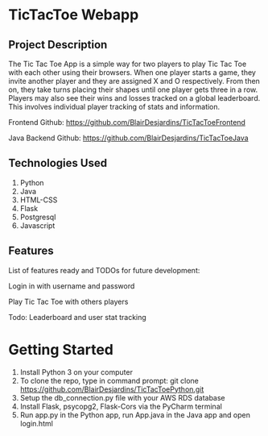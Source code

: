 # TicTacToe Webapp

## Project Description
The Tic Tac Toe App is a simple way for two players to play Tic Tac Toe with each other using their browsers. When one player starts a game, they invite another player and they are assigned X and O respectively. From then on, they take turns placing their shapes until one player gets three in a row. Players may also see their wins and losses tracked on a global leaderboard. This involves individual player tracking of stats and information.

Frontend Github: https://github.com/BlairDesjardins/TicTacToeFrontend

Java Backend Github: https://github.com/BlairDesjardins/TicTacToeJava

## Technologies Used
1. Python
2. Java
3. HTML-CSS
4. Flask
5. Postgresql
6. Javascript

## Features
List of features ready and TODOs for future development:

Login in with username and password

Play Tic Tac Toe with others players

Todo: Leaderboard and user stat tracking

# Getting Started
1. Install Python 3 on your computer
2. To clone the repo, type in command prompt: git clone https://github.com/BlairDesjardins/TicTacToePython.git
3. Setup the db_connection.py file with your AWS RDS database
4. Install Flask, psycopg2, Flask-Cors via the PyCharm terminal
5. Run app.py in the Python app, run App.java in the Java app and open login.html
